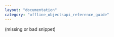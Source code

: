 ```yaml
---
layout: "documentation"
category: "offline_objectsapi_reference_guide"
---
```

                             

(missing or bad snippet)
